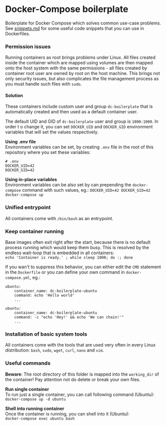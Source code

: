 # Docker-Compose boilerplate

Boilerplate for Docker Compose which solves common use-case problems. See [snippets.md](snippets.md)
for some useful code snippets that you can use in Dockerfiles.

### Permission issues
Running containers as root brings problems under Linux. All files created inside the 
container which are mapped using volumes are then mapped onto the host system with 
the same permissions - all files created by container root user are owned by root 
on the host machine. This brings not only security issues, but also complicates the 
file management process as you must handle such files with `sudo`.

#### Solution  
These containers include custom user and group `dc-boilerplate` that is automatically 
created and then used as a default container user. 

The default UID and GID of `dc-boilerplate` user and group is `1000:1000`. In order t
o change it, you can set `DOCKER_UID` and `DOCKER_GID` environment variables that will 
set the values respectively. 

**Using .env file**  
Environment variables can be set, by creating `.env` file in the root
of this repository where you set these variables:
```
# .env
DOCKER_UID=42
DOCKER_GID=42
```

**Using in-place variables**  
Environment variables can be also set by can prepending the `docker-compose` 
command with such values, eg.: `DOCKER_UID=42 DOCKER_GID=42 docker-compose up`    


### Unified entrypoint
All containers come with `/bin/bash` as an entrypoint.

### Keep container running
Base images often exit right after the start, because there is no default process running
which would keep them busy. This is resolved by the endless wait-loop that is embedded
in all containers:  
`echo 'Container is ready.' ; while sleep 1000; do :; done`

If you wan't to suppress this behavior, you can either edit the `CMD` statement in the 
`Dockerfile` or you can define your own command in `docker-compose.yml`, eg.:
```
ubuntu:
    container_name: dc-boilerplate-ubuntu
    command: echo 'Hello world'
    ...
```

```
ubuntu:
    container_name: dc-boilerplate-ubuntu
    command: -c "echo 'Hey!' && echo 'We can chain!'"
    ...
```

### Installation of basic system tools
All containers come with the tools that are used very often in every Linux distribution:  `bash`, `sudo`, `wget`, `curl`, `nano` and `vim`. 

### Useful commands
**Beware**: The root directory of this folder is mapped into the `working_dir` of the container!
Pay attention not do delete or break your own files.

**Run single container**  
To run just a single container, you can call following command (Ubuntu):    
`docker-compose up -d ubuntu`

**Shell into running container**  
Once the container is running, you can shell into it (Ubuntu):  
`docker-compose exec ubuntu bash`

